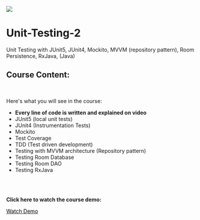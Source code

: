 <a href='https://codingwithmitch.com/courses/unit-testing-android-2/' target='_blank'><img class='header-img' src='https://codingwithmitch.s3.amazonaws.com/static/unit-testing-android-2/images/Unit_Testing_thumbnail.png' /></a>

<h1> Unit-Testing-2</h1>
<p>Unit Testing with JUnit5, JUnit4, Mockito, MVVM (repository pattern), Room Persistence, RxJava, (Java)</p>

<h2>Course Content:</h2>
<br>
<p>Here's what you will see in the course:</p>
<ul>
<li><strong>Every line of code is written and explained on video</strong></li>
<li>JUnit5 (local unit tests)</li>
<li>JUnit4 (Instrumentation Tests)</li>
<li>Mockito</li>
<li>Test Coverage</li>
<li>TDD (Test driven development)</li>
<li>Testing with MVVM architecture (Repository pattern)</li>
<li>Testing Room Database</li>
<li>Testing Room DAO</li>
<li>Testing RxJava</li>
</ul>
<br>
<br>
<p><strong>Click here to watch the course demo:</strong></p>
<p><a href="https://codingwithmitch.com/courses/unit-testing-android-2/demo/" class="btn btn-yellow" target="_blank"><span style="color: #000;">Watch Demo</span></a></p>
